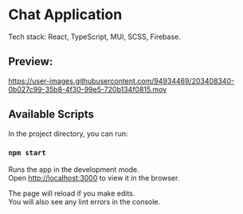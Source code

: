 # Chat Application

Tech stack:
React, TypeScript, MUI, SCSS, Firebase.

## Preview: 
https://user-images.githubusercontent.com/94934469/203408340-0b027c99-35b8-4f30-99e5-720b134f0815.mov


## Available Scripts

In the project directory, you can run:

### `npm start`

Runs the app in the development mode.\
Open [http://localhost:3000](http://localhost:3000) to view it in the browser.

The page will reload if you make edits.\
You will also see any lint errors in the console.
